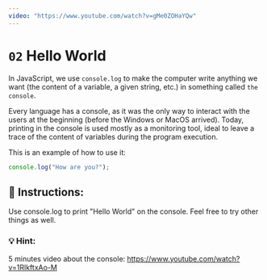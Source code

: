 ```yaml
---
video: "https://www.youtube.com/watch?v=gMe0ZOHaYQw"
---
```


# `02` Hello World

In JavaScript, we use `console.log` to make the computer write anything we want (the content of a variable, a given string, etc.) in something called `the console`.

Every language has a console, as it was the only way to interact with the users at the beginning (before the Windows or MacOS arrived). Today, printing in the console is used mostly as a monitoring tool, ideal to leave a trace of the content of variables during the program execution.

This is an example of how to use it:
```js
console.log("How are you?");
```

## 📝 Instructions:

Use console.log to print "Hello World" on the console. Feel free to try other things as well.

### 💡 Hint:

5 minutes video about the console:
https://www.youtube.com/watch?v=1RlkftxAo-M
